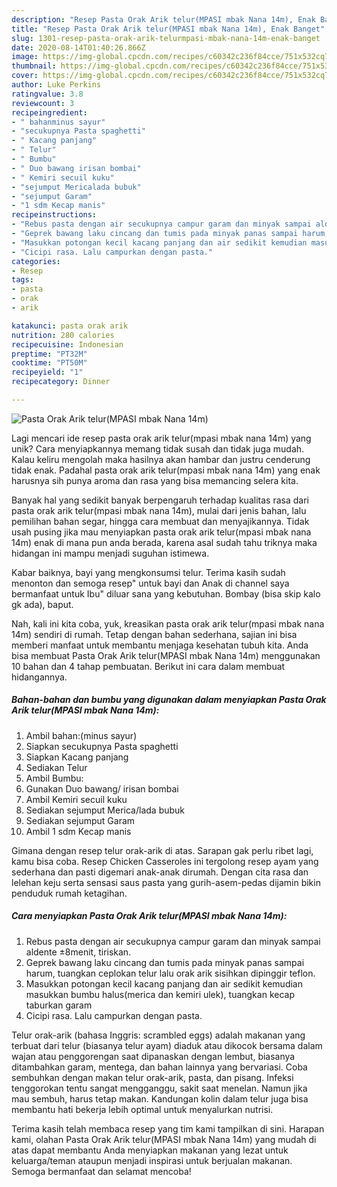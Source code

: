 ```yaml
---
description: "Resep Pasta Orak Arik telur(MPASI mbak Nana 14m), Enak Banget"
title: "Resep Pasta Orak Arik telur(MPASI mbak Nana 14m), Enak Banget"
slug: 1301-resep-pasta-orak-arik-telurmpasi-mbak-nana-14m-enak-banget
date: 2020-08-14T01:40:26.866Z
image: https://img-global.cpcdn.com/recipes/c60342c236f84cce/751x532cq70/pasta-orak-arik-telurmpasi-mbak-nana-14m-foto-resep-utama.jpg
thumbnail: https://img-global.cpcdn.com/recipes/c60342c236f84cce/751x532cq70/pasta-orak-arik-telurmpasi-mbak-nana-14m-foto-resep-utama.jpg
cover: https://img-global.cpcdn.com/recipes/c60342c236f84cce/751x532cq70/pasta-orak-arik-telurmpasi-mbak-nana-14m-foto-resep-utama.jpg
author: Luke Perkins
ratingvalue: 3.8
reviewcount: 3
recipeingredient:
- " bahanminus sayur"
- "secukupnya Pasta spaghetti"
- " Kacang panjang"
- " Telur"
- " Bumbu"
- " Duo bawang irisan bombai"
- " Kemiri secuil kuku"
- "sejumput Mericalada bubuk"
- "sejumput Garam"
- "1 sdm Kecap manis"
recipeinstructions:
- "Rebus pasta dengan air secukupnya campur garam dan minyak sampai aldente ±8menit, tiriskan."
- "Geprek bawang laku cincang dan tumis pada minyak panas sampai harum, tuangkan ceplokan telur lalu orak arik sisihkan dipinggir teflon."
- "Masukkan potongan kecil kacang panjang dan air sedikit kemudian masukkan bumbu halus(merica dan kemiri ulek), tuangkan kecap taburkan garam"
- "Cicipi rasa. Lalu campurkan dengan pasta."
categories:
- Resep
tags:
- pasta
- orak
- arik

katakunci: pasta orak arik 
nutrition: 280 calories
recipecuisine: Indonesian
preptime: "PT32M"
cooktime: "PT50M"
recipeyield: "1"
recipecategory: Dinner

---
```



![Pasta Orak Arik telur(MPASI mbak Nana 14m)](https://img-global.cpcdn.com/recipes/c60342c236f84cce/751x532cq70/pasta-orak-arik-telurmpasi-mbak-nana-14m-foto-resep-utama.jpg)

Lagi mencari ide resep pasta orak arik telur(mpasi mbak nana 14m) yang unik? Cara menyiapkannya memang tidak susah dan tidak juga mudah. Kalau keliru mengolah maka hasilnya akan hambar dan justru cenderung tidak enak. Padahal pasta orak arik telur(mpasi mbak nana 14m) yang enak harusnya sih punya aroma dan rasa yang bisa memancing selera kita.

Banyak hal yang sedikit banyak berpengaruh terhadap kualitas rasa dari pasta orak arik telur(mpasi mbak nana 14m), mulai dari jenis bahan, lalu pemilihan bahan segar, hingga cara membuat dan menyajikannya. Tidak usah pusing jika mau menyiapkan pasta orak arik telur(mpasi mbak nana 14m) enak di mana pun anda berada, karena asal sudah tahu triknya maka hidangan ini mampu menjadi suguhan istimewa.

Kabar baiknya, bayi yang mengkonsumsi telur. Terima kasih sudah menonton dan semoga resep&#34; untuk bayi dan Anak di channel saya bermanfaat untuk Ibu&#34; diluar sana yang kebutuhan. Bombay (bisa skip kalo gk ada), baput.


Nah, kali ini kita coba, yuk, kreasikan pasta orak arik telur(mpasi mbak nana 14m) sendiri di rumah. Tetap dengan bahan sederhana, sajian ini bisa memberi manfaat untuk membantu menjaga kesehatan tubuh kita. Anda bisa membuat Pasta Orak Arik telur(MPASI mbak Nana 14m) menggunakan 10 bahan dan 4 tahap pembuatan. Berikut ini cara dalam membuat hidangannya.

<!--inarticleads1-->

##### Bahan-bahan dan bumbu yang digunakan dalam menyiapkan Pasta Orak Arik telur(MPASI mbak Nana 14m):

1. Ambil  bahan:(minus sayur)
1. Siapkan secukupnya Pasta spaghetti
1. Siapkan  Kacang panjang
1. Sediakan  Telur
1. Ambil  Bumbu:
1. Gunakan  Duo bawang/ irisan bombai
1. Ambil  Kemiri secuil kuku
1. Sediakan sejumput Merica/lada bubuk
1. Sediakan sejumput Garam
1. Ambil 1 sdm Kecap manis


Gimana dengan resep telur orak-arik di atas. Sarapan gak perlu ribet lagi, kamu bisa coba. Resep Chicken Casseroles ini tergolong resep ayam yang sederhana dan pasti digemari anak-anak dirumah. Dengan cita rasa dan lelehan keju serta sensasi saus pasta yang gurih-asem-pedas dijamin bikin penduduk rumah ketagihan. 

<!--inarticleads2-->

##### Cara menyiapkan Pasta Orak Arik telur(MPASI mbak Nana 14m):

1. Rebus pasta dengan air secukupnya campur garam dan minyak sampai aldente ±8menit, tiriskan.
1. Geprek bawang laku cincang dan tumis pada minyak panas sampai harum, tuangkan ceplokan telur lalu orak arik sisihkan dipinggir teflon.
1. Masukkan potongan kecil kacang panjang dan air sedikit kemudian masukkan bumbu halus(merica dan kemiri ulek), tuangkan kecap taburkan garam
1. Cicipi rasa. Lalu campurkan dengan pasta.


Telur orak-arik (bahasa Inggris: scrambled eggs) adalah makanan yang terbuat dari telur (biasanya telur ayam) diaduk atau dikocok bersama dalam wajan atau penggorengan saat dipanaskan dengan lembut, biasanya ditambahkan garam, mentega, dan bahan lainnya yang bervariasi. Coba sembuhkan dengan makan telur orak-arik, pasta, dan pisang. Infeksi tenggorokan tentu sangat mengganggu, sakit saat menelan. Namun jika mau sembuh, harus tetap makan. Kandungan kolin dalam telur juga bisa membantu hati bekerja lebih optimal untuk menyalurkan nutrisi. 

Terima kasih telah membaca resep yang tim kami tampilkan di sini. Harapan kami, olahan Pasta Orak Arik telur(MPASI mbak Nana 14m) yang mudah di atas dapat membantu Anda menyiapkan makanan yang lezat untuk keluarga/teman ataupun menjadi inspirasi untuk berjualan makanan. Semoga bermanfaat dan selamat mencoba!
